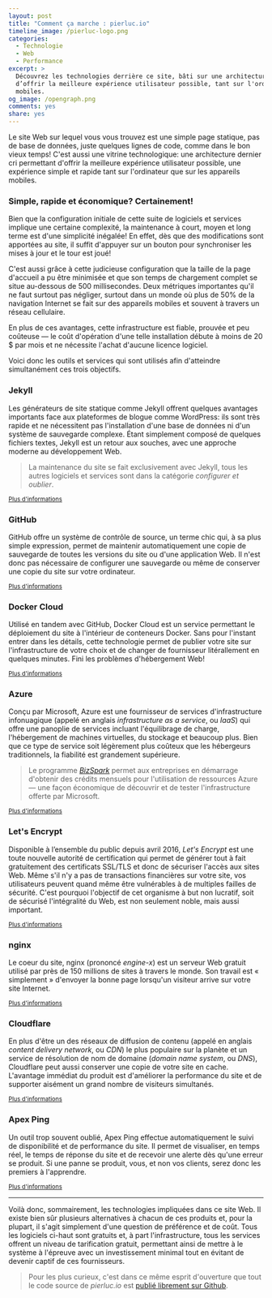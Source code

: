 ```yaml
---
layout: post
title: "Comment ça marche : pierluc.io"
timeline_image: /pierluc-logo.png
categories:
  - Technologie
  - Web
  - Performance
excerpt: >
  Découvrez les technologies derrière ce site, bâti sur une architecture dernier cri permettant
  d’offrir la meilleure expérience utilisateur possible, tant sur l'ordinateur que sur les appareils
  mobiles.
og_image: /opengraph.png
comments: yes
share: yes
---
```


Le site Web sur lequel vous vous trouvez est une simple page statique, pas de base de données, juste
quelques lignes de code, comme dans le bon vieux temps! C'est aussi une vitrine technologique: une
architecture dernier cri permettant d'offrir la meilleure expérience utilisateur possible, une
expérience simple et rapide tant sur l'ordinateur que sur les appareils mobiles.

### Simple, rapide et économique? Certainement!

Bien que la configuration initiale de cette suite de logiciels et services implique une certaine
complexité, la maintenance à court, moyen et long terme est d'une simplicité inégalée! En effet, dès
que des modifications sont apportées au site, il suffit d'appuyer sur un bouton pour synchroniser
les mises à jour et le tour est joué!

C'est aussi grâce à cette judicieuse configuration que la taille de la page d'accueil a pu être
minimisée et que son temps de chargement complet se situe au-dessous de 500 millisecondes. Deux
métriques importantes qu'il ne faut surtout pas négliger, surtout dans un monde où plus de 50% de la
navigation Internet se fait sur des appareils mobiles et souvent à travers un réseau cellulaire.

En plus de ces avantages, cette infrastructure est fiable, prouvée et peu coûteuse &mdash; le coût
d'opération d'une telle installation débute à moins de 20 $ par mois et ne nécessite l'achat
d'aucune licence logiciel.

Voici donc les outils et services qui sont utilisés afin d'atteindre simultanément ces trois
objectifs.

### Jekyll

Les générateurs de site statique comme Jekyll offrent quelques avantages importants face aux
plateformes de blogue comme WordPress: ils sont très rapide et ne nécessitent pas l'installation
d'une base de données ni d'un système de sauvegarde complexe. Étant simplement composé de quelques
fichiers textes, Jekyll est un retour aux souches, avec une approche moderne au développement Web.

> La maintenance du site se fait exclusivement avec Jekyll, tous les autres logiciels et services
sont dans la catégorie *configurer et oublier*.

<small>[Plus d'informations](https://jekyllrb.com/)</small>

### GitHub

GitHub offre un système de contrôle de source, un terme chic qui, à sa plus simple expression,
permet de maintenir automatiquement une copie de sauvegarde de toutes les versions du site ou d'une
application Web. Il n'est donc pas nécessaire de configurer une sauvegarde ou même de conserver une
copie du site sur votre ordinateur.

<small>[Plus d'informations](https://github.com/)</small>

### Docker Cloud

Utilisé en tandem avec GitHub, Docker Cloud est un service permettant le déploiement du site à
l'intérieur de conteneurs Docker. Sans pour l'instant entrer dans les détails, cette technologie
permet de publier votre site sur l'infrastructure de votre choix et de changer de fournisseur
litérallement en quelques minutes. Fini les problèmes d'hébergement Web!

<small>[Plus d'informations](https://cloud.docker.com/)</small>

### Azure

Conçu par Microsoft, Azure est une fournisseur de services d'infrastructure infonuagique (appelé en
anglais *infrastructure as a service*, ou *IaaS*) qui offre une panoplie de services incluant
l'équilibrage de charge, l'hébergement de machines virtuelles, du stockage et beaucoup plus. Bien
que ce type de service soit légèrement plus coûteux que les hébergeurs traditionnels, la fiabilité
est grandement supérieure.

> Le programme [*BizSpark*](https://www.microsoft.com/bizspark/) permet aux entreprises en démarrage
d'obtenir des crédits mensuels pour l'utilisation de ressources Azure &mdash; une façon économique
de découvrir et de tester l'infrastructure offerte par Microsoft.

<small>[Plus d'informations](https://azure.microsoft.com/)</small>

### Let's Encrypt

Disponible à l’ensemble du public depuis avril 2016, *Let's Encrypt* est une toute nouvelle autorité
de certification qui permet de générer tout à fait gratuitement des certificats SSL/TLS et donc de
sécuriser l'accès aux sites Web. Même s'il n'y a pas de transactions financières sur votre site, vos
utilisateurs peuvent quand même être vulnérables à de multiples failles de sécurité. C'est pourquoi
l'objectif de cet organisme à but non lucratif, soit de sécurisé l'intégralité du Web, est non
seulement noble, mais aussi important.

<small>[Plus d'informations](https://letsencrypt.org/)</small>

### nginx

Le coeur du site, nginx (prononcé *engine-x*) est un serveur Web gratuit utilisé par près de 150
millions de sites à travers le monde. Son travail est « simplement » d'envoyer la bonne page
lorsqu'un visiteur arrive sur votre site Internet.

<small>[Plus d'informations](https://www.nginx.com/)</small>

### Cloudflare

En plus d'être un des réseaux de diffusion de contenu (appelé en anglais *content delivery network*,
ou *CDN*) le plus populaire sur la planète et un service de résolution de nom de domaine (*domain
name system*, ou *DNS*), Cloudflare peut aussi conserver une copie de votre site en cache.
L'avantage immédiat du produit est d'améliorer la performance du site et de supporter aisément un
grand nombre de visiteurs simultanés.

<small>[Plus d'informations](https://www.cloudflare.com/)</small>

### Apex Ping

Un outil trop souvent oublié, Apex Ping effectue automatiquement le suivi de disponibilité et de
performance du site. Il permet de visualiser, en temps réel, le temps de réponse du site et de
recevoir une alerte dès qu'une erreur se produit. Si une panne se produit, vous, et non vos clients,
serez donc les premiers à l'apprendre.

<small>[Plus d'informations](https://apex.sh/ping/)</small>

---

Voilà donc, sommairement, les technologies impliquées dans ce site Web. Il existe bien sûr plusieurs
alternatives à chacun de ces produits et, pour la plupart, il s'agit simplement d'une question de
préférence et de coût. Tous les logiciels ci-haut sont gratuits et, à part l'infrastructure, tous
les services offrent un niveau de tarification gratuit, permettant ainsi de mettre à le système à
l'épreuve avec un investissement minimal tout en évitant de devenir captif de ces fournisseurs.

> Pour les plus curieux, c'est dans ce même esprit d'ouverture que tout le code source de
*pierluc.io* est [publié librement sur Github](https://github.com/pierluc-io/pierluc.io).
